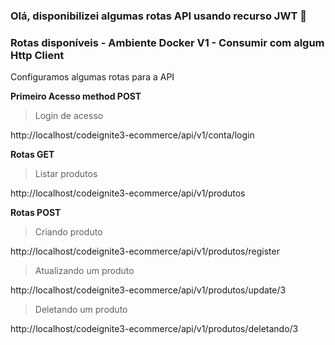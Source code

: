 ### Olá, disponibilizei algumas rotas API usando recurso JWT 👋

### Rotas disponíveis - Ambiente Docker V1 - Consumir com algum Http Client

Configuramos algumas rotas para a API

**Primeiro Acesso method POST**

> Login de acesso

http://localhost/codeignite3-ecommerce/api/v1/conta/login

**Rotas GET**

> Listar produtos

http://localhost/codeignite3-ecommerce/api/v1/produtos

**Rotas POST**

> Criando produto

http://localhost/codeignite3-ecommerce/api/v1/produtos/register

> Atualizando um produto

http://localhost/codeignite3-ecommerce/api/v1/produtos/update/3

> Deletando um produto

http://localhost/codeignite3-ecommerce/api/v1/produtos/deletando/3
